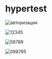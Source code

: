 # hypertest


![авторизация](https://user-images.githubusercontent.com/53787271/78025945-4b015300-7374-11ea-8aee-a0091841aec4.png)





![12345](https://user-images.githubusercontent.com/53787271/78025983-5d7b8c80-7374-11ea-86a4-ada6ebbafe04.png)





![56789](https://user-images.githubusercontent.com/53787271/78026013-679d8b00-7374-11ea-85ad-f8180a4ef553.png)




![098765](https://user-images.githubusercontent.com/53787271/78026038-7126f300-7374-11ea-9f61-97bfcfa0bc8d.png)
